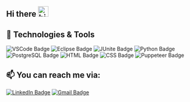 ## Hi there <img src="https://user-images.githubusercontent.com/1303154/88677602-1635ba80-d120-11ea-84d8-d263ba5fc3c0.gif" width="28px" height="28px" alt="hi">

## 🔧 Technologies & Tools
![VSCode Badge](https://img.shields.io/badge/Editor-VSCode-informational?style=flat&logo=visualstudiocode&logoColor=007ACC&color=2bbc8a)
![Eclipse Badge](https://img.shields.io/badge/Editor-Eclipse-informational?style=flat&logo=eclipseide&logoColor=2C2255&color=2bbc8a)
![JUnite Badge](https://img.shields.io/badge/Testing-JUnit-informational?style=flat&logo=junit5&logoColor=25A162&color=2bbc8a)
![Python Badge](https://img.shields.io/badge/Code-Python-informational?style=flat&logo=python&logoColor=3776AB&color=2bbc8a)
![PostgreSQL Badge](https://img.shields.io/badge/Code-PostgreSQL-informational?style=flat&logo=postgresql&logoColor=4169E1&color=2bbc8a)
![HTML Badge](https://img.shields.io/badge/Code-HTML-informational?style=flat&logo=html5&logoColor=E34F26&color=2bbc8a)
![CSS Badge](https://img.shields.io/badge/Code-CSS-informational?style=flat&logo=css3&logoColor=1572B6&color=2bbc8a)
![Puppeteer Badge](https://img.shields.io/badge/Library-Puppeteer-informational?style=flat&logo=puppeteer&logoColor=40B5A4&color=2bbc8a)

<!-- Contact -->

## :mailbox: You can reach me via:

[![LinkedIn Badge](https://img.shields.io/badge/ubangura-informational?style=for-the-badge&logo=linkedin&logoColor=0A66C2&color=white)](https://www.linkedin.com/in/ubangura/)
[![Gmail Badge](https://img.shields.io/badge/ubangura92-informational?style=for-the-badge&logo=gmail&logoColor=EA4335&color=white)](mailto:ubangura92@gmail.com)

<!--
**ubangura/ubangura** is a ✨ _special_ ✨ repository because its `README.md` (this file) appears on your GitHub profile.

Here are some ideas to get you started:

- 🔭 I’m currently working on ...
- 🌱 I’m currently learning ...
- 👯 I’m looking to collaborate on ...
- 🤔 I’m looking for help with ...
- 💬 Ask me about ...
- 📫 How to reach me: ...
- 😄 Pronouns: ...
- ⚡ Fun fact: ...
-->
